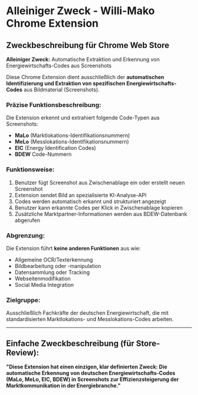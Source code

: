 # Alleiniger Zweck - Willi-Mako Chrome Extension

## Zweckbeschreibung für Chrome Web Store

**Alleiniger Zweck:** Automatische Extraktion und Erkennung von Energiewirtschafts-Codes aus Screenshots

Diese Chrome Extension dient ausschließlich der **automatischen Identifizierung und Extraktion von spezifischen Energiewirtschafts-Codes** aus Bildmaterial (Screenshots). 

### Präzise Funktionsbeschreibung:

Die Extension erkennt und extrahiert folgende Code-Typen aus Screenshots:
- **MaLo** (Marktlokations-Identifikationsnummern)
- **MeLo** (Messlokations-Identifikationsnummern) 
- **EIC** (Energy Identification Codes)
- **BDEW** Code-Nummern

### Funktionsweise:
1. Benutzer fügt Screenshot aus Zwischenablage ein oder erstellt neuen Screenshot
2. Extension sendet Bild an spezialisierte KI-Analyse-API
3. Codes werden automatisch erkannt und strukturiert angezeigt
4. Benutzer kann erkannte Codes per Klick in Zwischenablage kopieren
5. Zusätzliche Marktpartner-Informationen werden aus BDEW-Datenbank abgerufen

### Abgrenzung:
Die Extension führt **keine anderen Funktionen** aus wie:
- Allgemeine OCR/Texterkennung
- Bildbearbeitung oder -manipulation
- Datensammlung oder Tracking
- Webseitenmodifikation
- Social Media Integration

### Zielgruppe:
Ausschließlich Fachkräfte der deutschen Energiewirtschaft, die mit standardisierten Marktlokations- und Messlokations-Codes arbeiten.

---

## Einfache Zweckbeschreibung (für Store-Review):

**"Diese Extension hat einen einzigen, klar definierten Zweck: Die automatische Erkennung von deutschen Energiewirtschafts-Codes (MaLo, MeLo, EIC, BDEW) in Screenshots zur Effizienzsteigerung der Marktkommunikation in der Energiebranche."**
